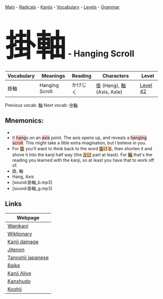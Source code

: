 <style> bigfont {font-size: 100px}</style>
[Main](../README.md) -
[Radicals](../radicals.md) -
[Kanjis](../kanjis.md) -
[Vocabulary](../vocabulary.md) -
[Levels](../levels.md) -
[Grammar](../grammar.md)
# <bigfont> 掛軸</bigfont> - Hanging Scroll 

| Vocabulary | Meanings | Reading | Characters | Level |
| --- | --- | --- | --- | --- |
| 掛軸 | Hanging Scroll | かけじく |  [掛](../kanjis/掛.md) (Hang), [軸](../kanjis/軸.md) (Axis, Axle) | [Level 42](../levels/wk_level42.md) |

Previous vocab: [軸](軸.md) Next vocab: [中軸](中軸.md) 

## Mnemonics:

* 
* It <span style="background-color:#ffcccb"> hang</span>s on an <span style="background-color:#ffcccb"> axis</span> point. The axis opens up, and reveals a <span style="background-color:#ffcccb"> hanging scroll</span>. This might take a little extra imagination, but I believe in you.
* For <span style="background-color:#fed8b1"> [掛](https://jisho.org/search/掛)</span> you'll want to think back to the word <span style="background-color:#fed8b1"> [掛](https://jisho.org/search/掛)ける</span>, then shorten it and shove it into the kanji half way (the <span style="background-color:#fed8b1"> [かけ](https://jisho.org/search/かけ)</span> part at least). For <span style="background-color:#fed8b1"> [軸](https://jisho.org/search/軸)</span> that's the reading you learned with the kanji, so at least you have that to work off of.
* 掛, 軸
* Hang, Axis
* [sound:掛軸_b.mp3]
* [sound:掛軸_g.mp3]


## Links 

| Webpage |
| --- |
| [Wanikani          ](https://www.wanikani.com/kanji/掛軸) |
| [Wiktionary        ](https://en.wiktionary.org/wiki/掛軸) |
| [Kanji damage      ](http://www.kanjidamage.com/kanji/search?utf8=✓&q=掛軸) |
| [Jitenon           ](https://jitenon.com/kanji/掛軸) |
| [Tanoshii japanese ](https://www.tanoshiijapanese.com/dictionary/kanji.cfm?k=掛軸) |
| [Baike             ](https://baike.baidu.com/item/掛軸) |
| [Kanji Alive       ](https://app.kanjialive.com/掛軸) |
| [Kanshudo          ](https://www.kanshudo.com/searchmn?q=掛軸) |
| [Koohii            ](https://kanji.koohii.com/study/kanji/掛軸) |
